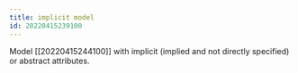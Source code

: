 ```yaml
---
title: implicit model
id: 20220415239100
---
```


Model [[20220415244100]] with implicit (implied and not directly specified) or abstract attributes.
